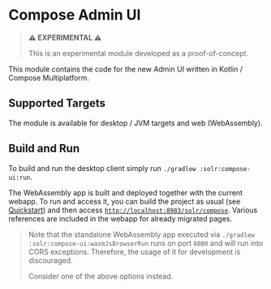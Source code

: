 # Compose Admin UI

> **⚠️ EXPERIMENTAL ⚠️**
>
> This is an experimental module developed as a proof-of-concept.

This module contains the code for the new Admin UI written in Kotlin / Compose
Multiplatform.

## Supported Targets

The module is available for desktop / JVM targets and web (WebAssembly).

## Build and Run

To build and run the desktop client simply run `./gradlew :solr:compose-ui:run`.

The WebAssembly app is built and deployed together with the current webapp. To
run and access it, you can build the project as usual (see
[Quickstart](../../README.md#quickstart)) and then access
[`http://localhost:8983/solr/compose`](http://localhost:8983/solr/compose). Various references are included in the
webapp for already migrated pages.

> Note that the standalone WebAssembly app executed via
> `./gradlew :solr:compose-ui:wasmJsBrowserRun` runs on port `8080` and will run
> into CORS exceptions. Therefore, the usage of it for development is
> discouraged.
>
> Consider one of the above options instead.
